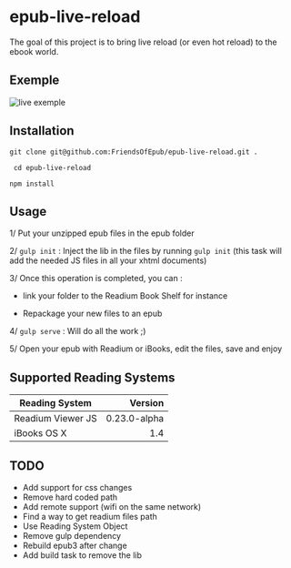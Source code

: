 # epub-live-reload

The goal of this project is to bring live reload (or even hot reload) to the ebook world. 

## Exemple ##
![live exemple](http://cdn.makeagif.com/media/2-29-2016/2aHEZq.gif)

## Installation ##
`git clone git@github.com:FriendsOfEpub/epub-live-reload.git .`

` cd epub-live-reload`

`npm install`

## Usage ##
1/ Put your unzipped epub files in the epub folder

2/ `gulp init` : Inject the lib in the files by running `gulp init` (this task will add the needed JS files in all your xhtml documents) 

3/ Once this operation is completed, you can :

 - link your folder to the Readium Book Shelf for instance
 
 - Repackage your new files to an epub
 
4/ `gulp serve` : Will do all the work ;)

5/ Open your epub with Readium or iBooks, edit the files, save and enjoy 

## Supported Reading Systems  ##
|Reading System            |  Version 
|-------------------|------------------:
|Readium Viewer JS  |             0.23.0-alpha 
|iBooks OS X          |          1.4

## TODO ##

 - Add support for css changes 
 - Remove hard coded path
 - Add remote support (wifi on the same network)
 - Find a way to get readium files path
 - Use Reading System Object
 - Remove gulp dependency 
 - Rebuild epub3 after change
 - Add build task to remove the lib

